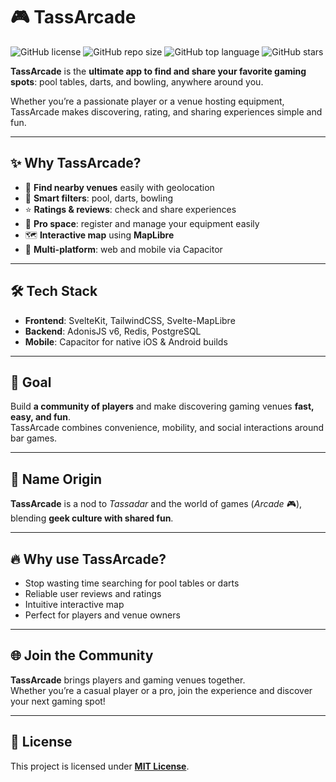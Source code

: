 # 🎮 TassArcade

![GitHub license](https://img.shields.io/badge/license-MIT-blue.svg)
![GitHub repo size](https://img.shields.io/github/repo-size/Tassadar921/tassarcade)
![GitHub top language](https://img.shields.io/github/languages/top/Tassadar921/tassarcade)
![GitHub stars](https://img.shields.io/github/stars/Tassadar921/tassarcade)

**TassArcade** is the **ultimate app to find and share your favorite gaming spots**: pool tables, darts, and bowling, anywhere around you.

Whether you’re a passionate player or a venue hosting equipment, TassArcade makes discovering, rating, and sharing experiences simple and fun.

---

## ✨ Why TassArcade?

- 📍 **Find nearby venues** easily with geolocation
- 🎯 **Smart filters**: pool, darts, bowling
- ⭐ **Ratings & reviews**: check and share experiences
- 🏢 **Pro space**: register and manage your equipment easily
- 🗺️ **Interactive map** using **MapLibre**
- 📱 **Multi-platform**: web and mobile via Capacitor

---

## 🛠️ Tech Stack

- **Frontend**: SvelteKit, TailwindCSS, Svelte-MapLibre
- **Backend**: AdonisJS v6, Redis, PostgreSQL
- **Mobile**: Capacitor for native iOS & Android builds

---

## 🚀 Goal

Build **a community of players** and make discovering gaming venues **fast, easy, and fun**.  
TassArcade combines convenience, mobility, and social interactions around bar games.

---

## 👾 Name Origin

**TassArcade** is a nod to *Tassadar* and the world of games (*Arcade* 🎮), blending **geek culture with shared fun**.

---

## 🔥 Why use TassArcade?

- Stop wasting time searching for pool tables or darts
- Reliable user reviews and ratings
- Intuitive interactive map
- Perfect for players and venue owners

---

## 🌐 Join the Community

**TassArcade** brings players and gaming venues together.  
Whether you’re a casual player or a pro, join the experience and discover your next gaming spot!

---

## 📄 License

This project is licensed under **[MIT License](doc/LICENSE.md)**.
